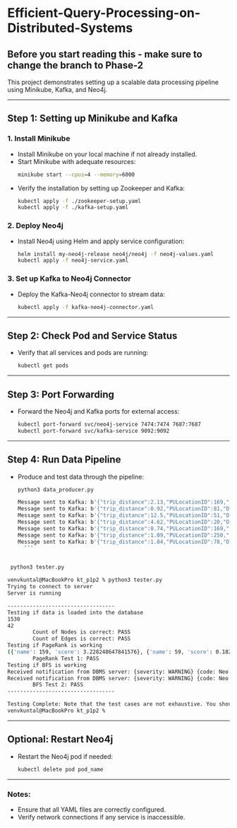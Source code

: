 # Efficient-Query-Processing-on-Distributed-Systems

##  Before you start reading this - make sure to change the branch to Phase-2 
This project demonstrates setting up a scalable data processing pipeline using Minikube, Kafka, and Neo4j.

---

## Step 1: **Setting up Minikube and Kafka**

### **1. Install Minikube**

- Install Minikube on your local machine if not already installed.
- Start Minikube with adequate resources:
  ```bash
  minikube start --cpus=4 --memory=6000
  ```
- Verify the installation by setting up Zookeeper and Kafka:
  ```bash
  kubectl apply -f ./zookeeper-setup.yaml
  kubectl apply -f ./kafka-setup.yaml
  ```

### **2. Deploy Neo4j**

- Install Neo4j using Helm and apply service configuration:
  ```bash
  helm install my-neo4j-release neo4j/neo4j -f neo4j-values.yaml
  kubectl apply -f neo4j-service.yaml
  ```

### **3. Set up Kafka to Neo4j Connector**

- Deploy the Kafka-Neo4j connector to stream data:
  ```bash
  kubectl apply -f kafka-neo4j-connector.yaml
  ```

---

## Step 2: **Check Pod and Service Status**

- Verify that all services and pods are running:
  ```bash
  kubectl get pods
  ```

---

## Step 3: **Port Forwarding**

- Forward the Neo4j and Kafka ports for external access:
  ```bash
  kubectl port-forward svc/neo4j-service 7474:7474 7687:7687
  kubectl port-forward svc/kafka-service 9092:9092
  ```

---

## Step 4: **Run Data Pipeline**

- Produce and test data through the pipeline:
  ```bash
  python3 data_producer.py
    ```
    ```bash
    Message sent to Kafka: b'{"trip_distance":2.13,"PULocationID":169,"DOLocationID":247,"fare_amount":10.47}'
    Message sent to Kafka: b'{"trip_distance":0.92,"PULocationID":81,"DOLocationID":259,"fare_amount":8.8}'
    Message sent to Kafka: b'{"trip_distance":12.5,"PULocationID":51,"DOLocationID":159,"fare_amount":41.23}'
    Message sent to Kafka: b'{"trip_distance":4.62,"PULocationID":20,"DOLocationID":247,"fare_amount":18.7}'
    Message sent to Kafka: b'{"trip_distance":8.74,"PULocationID":169,"DOLocationID":51,"fare_amount":29.36}'
    Message sent to Kafka: b'{"trip_distance":1.09,"PULocationID":250,"DOLocationID":250,"fare_amount":8.8}'
    Message sent to Kafka: b'{"trip_distance":1.84,"PULocationID":78,"DOLocationID":242,"fare_amount":10.66}'
      ```


  
 ```bash
  python3 tester.py
```
```bash
venvkuntal@MacBookPro kt_p1p2 % python3 tester.py                                             
Trying to connect to server 
Server is running

----------------------------------
Testing if data is loaded into the database
1530
42
        Count of Nodes is correct: PASS
        Count of Edges is correct: PASS
Testing if PageRank is working
({'name': 159, 'score': 3.228248647841576}, {'name': 59, 'score': 0.18247321163950955})
        PageRank Test 1: PASS
Testing if BFS is working
Received notification from DBMS server: {severity: WARNING} {code: Neo.ClientNotification.Statement.FeatureDeprecationWarning} {category: DEPRECATION} {title: This feature is deprecated and will be removed in future versions.} {description: The query used a deprecated function: `id`.} {position: line: 3, column: 18, offset: 83} for query: "\n            MATCH (a:Location{name:159}), (d:Location{name:212})\n            WITH id(a) AS source, [id(d)] AS targetNodes\n            CALL gds.bfs.stream('TripGraph', {\n            sourceNode: source,\n            targetNodes: targetNodes\n            })\n            YIELD path\n            RETURN path\n        "
Received notification from DBMS server: {severity: WARNING} {code: Neo.ClientNotification.Statement.FeatureDeprecationWarning} {category: DEPRECATION} {title: This feature is deprecated and will be removed in future versions.} {description: The query used a deprecated function: `id`.} {position: line: 3, column: 36, offset: 101} for query: "\n            MATCH (a:Location{name:159}), (d:Location{name:212})\n            WITH id(a) AS source, [id(d)] AS targetNodes\n            CALL gds.bfs.stream('TripGraph', {\n            sourceNode: source,\n            targetNodes: targetNodes\n            })\n            YIELD path\n            RETURN path\n        "
        BFS Test 2: PASS
----------------------------------

Testing Complete: Note that the test cases are not exhaustive. You should run your own tests to ensure that your code is working correctly.
venvkuntal@MacBookPro kt_p1p2 %
 ```
---

## Optional: Restart Neo4j

- Restart the Neo4j pod if needed:
  ```bash
  kubectl delete pod pod_name
  ```

---

### **Notes:**

- Ensure that all YAML files are correctly configured.
- Verify network connections if any service is inaccessible.
